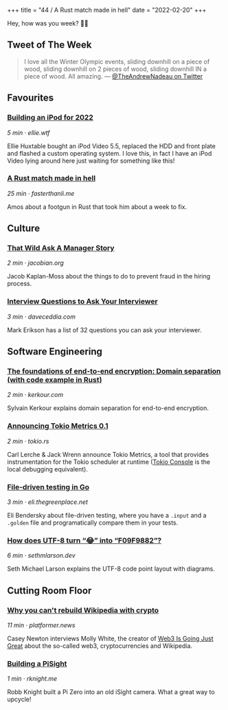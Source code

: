 +++
title = "44 / A Rust match made in hell"
date = "2022-02-20"
+++

Hey, how was you week? ✌🏻

## Tweet of The Week

> I love all the Winter Olympic events, sliding downhill on a piece of wood, sliding downhill on 2 pieces of wood, sliding downhill IN a piece of wood. All amazing.
> — [@TheAndrewNadeau on Twitter](https://twitter.com/TheAndrewNadeau/status/1491977489035546643)

## Favourites
### [Building an iPod for 2022](https://ellie.wtf/ipod/)
_5 min · ellie.wtf_

Ellie Huxtable bought an iPod Video 5.5, replaced the HDD and front plate and flashed a custom operating system. I love this, in fact I have an iPod Video lying around here just waiting for something like this!

### [A Rust match made in hell](https://fasterthanli.me/articles/a-rust-match-made-in-hell)
_25 min · fasterthanli.me_

Amos about a footgun in Rust that took him about a week to fix. 

## Culture
### [That Wild Ask A Manager Story](https://jacobian.org/2022/feb/14/that-wild-aam-story/)
_2 min · jacobian.org_

Jacob Kaplan-Moss about the things to do to prevent fraud in the hiring process.

### [Interview Questions to Ask Your Interviewer](https://daveceddia.com/interview-questions-to-ask-company/)
_3 min · daveceddia.com_

Mark Erikson has a list of 32 questions you can ask your interviewer.

## Software Engineering
### [The foundations of end-to-end encryption: Domain separation (with code example in Rust)](https://kerkour.com/end-to-end-encryption-domain-separation-cryptography)
_2 min · kerkour.com_

Sylvain Kerkour explains domain separation for end-to-end encryption.

### [Announcing Tokio Metrics 0.1](https://tokio.rs/blog/2022-02-announcing-tokio-metrics)
_2 min · tokio.rs_

Carl Lerche & Jack Wrenn announce Tokio Metrics, a tool that provides instrumentation for the Tokio scheduler at runtime ([Tokio Console](https://tokio.rs/blog/2021-12-announcing-tokio-console) is the local debugging equivalent).

### [File-driven testing in Go](https://eli.thegreenplace.net/2022/file-driven-testing-in-go/)
_3 min · eli.thegreenplace.net_

Eli Bendersky about file-driven testing, where you have a `.input` and a `.golden` file and programatically compare them in your tests.

### [How does UTF-8 turn “😂” into “F09F9882”?](https://sethmlarson.dev/blog/utf-8)
_6 min · sethmlarson.dev_

Seth Michael Larson explains the UTF-8 code point layout with diagrams.

## Cutting Room Floor
### [Why you can't rebuild Wikipedia with crypto](https://www.platformer.news/p/why-you-cant-rebuild-wikipedia-with)
_11 min · platformer.news_

Casey Newton interviews Molly White, the creator of [Web3 Is Going Just Great](https://web3isgoinggreat.com) about the so-called web3, cryptocurrencies and Wikipedia.

### [Building a PiSight](https://rknight.me/building-a-pisight/)
_1 min · rknight.me_

Robb Knight built a Pi Zero into an old iSight camera. What a great way to upcycle!